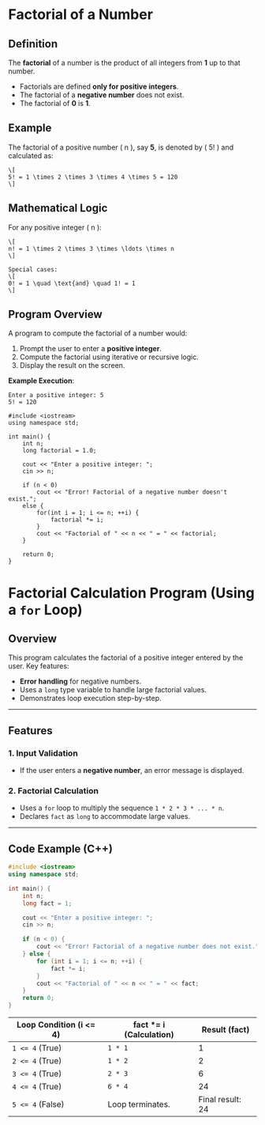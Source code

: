 # Factorial of a Number

## Definition  
The **factorial** of a number is the product of all integers from **1** up to that number.  
- Factorials are defined **only for positive integers**.  
- The factorial of a **negative number** does not exist.  
- The factorial of **0** is **1**.  
## Example  
The factorial of a positive number \( n \), say **5**, is denoted by \( 5! \) and calculated as:  
```
\[
5! = 1 \times 2 \times 3 \times 4 \times 5 = 120
\]
```
## Mathematical Logic  
For any positive integer \( n \):  
```
\[
n! = 1 \times 2 \times 3 \times \ldots \times n
\]  

Special cases:  
\[
0! = 1 \quad \text{and} \quad 1! = 1
\]
```
## Program Overview  
A program to compute the factorial of a number would:  
1. Prompt the user to enter a **positive integer**.  
2. Compute the factorial using iterative or recursive logic.  
3. Display the result on the screen.  

**Example Execution**:  
```plaintext
Enter a positive integer: 5  
5! = 120  
```
```
#include <iostream>
using namespace std;

int main() {
    int n;
    long factorial = 1.0;

    cout << "Enter a positive integer: ";
    cin >> n;

    if (n < 0)
        cout << "Error! Factorial of a negative number doesn't exist.";
    else {
        for(int i = 1; i <= n; ++i) {
            factorial *= i;
        }
        cout << "Factorial of " << n << " = " << factorial;    
    }

    return 0;
}
```
# Factorial Calculation Program (Using a `for` Loop)

## Overview
This program calculates the factorial of a positive integer entered by the user. Key features:
- **Error handling** for negative numbers.
- Uses a `long` type variable to handle large factorial values.
- Demonstrates loop execution step-by-step.

---

## Features
### 1. Input Validation
- If the user enters a **negative number**, an error message is displayed.

### 2. Factorial Calculation
- Uses a `for` loop to multiply the sequence `1 * 2 * 3 * ... * n`.
- Declares `fact` as `long` to accommodate large values.

---

## Code Example (C++)
```cpp
#include <iostream>
using namespace std;

int main() {
    int n;
    long fact = 1;

    cout << "Enter a positive integer: ";
    cin >> n;

    if (n < 0) {
        cout << "Error! Factorial of a negative number does not exist.";
    } else {
        for (int i = 1; i <= n; ++i) {
            fact *= i;
        }
        cout << "Factorial of " << n << " = " << fact;
    }
    return 0;
}
```
| Loop Condition (i <= 4) | fact *= i (Calculation) | Result (fact)     |
|-------------------------|-------------------------|-------------------|
| `1 <= 4` (True)         | `1 * 1`                 | 1                 |
| `2 <= 4` (True)         | `1 * 2`                 | 2                 |
| `3 <= 4` (True)         | `2 * 3`                 | 6                 |
| `4 <= 4` (True)         | `6 * 4`                 | 24                |
| `5 <= 4` (False)        | Loop terminates.        | Final result: 24  |
